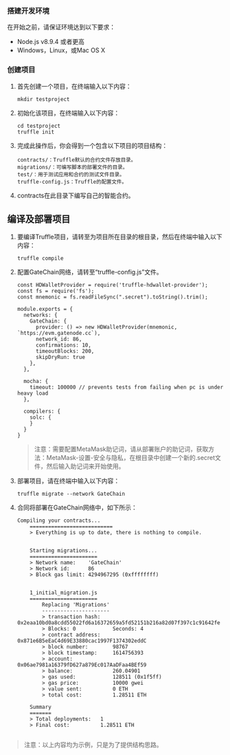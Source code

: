

### 搭建开发环境
在开始之前，请保证环境达到以下要求：
* Node.js v8.9.4 或者更高
* Windows，Linux，或Mac OS X

### 创建项目
1. 首先创建一个项目，在终端输入以下内容：

	```
	mkdir testproject
	```
	
2. 初始化该项目，在终端输入以下内容：

	```
	cd testproject
	truffle init
	```
3. 完成此操作后，你会得到一个包含以下项目的项目结构：
	
	```
	contracts/：Truffle默认的合约文件存放目录。
	migrations/：可编写脚本的部署文件的目录。
	test/：用于测试应用和合约的测试文件目录。
	truffle-config.js：Truffle的配置文件。
	```

4. contracts在此目录下编写自己的智能合约。

## 编译及部署项目

1. 要编译Truffle项目，请转至为项目所在目录的根目录，然后在终端中输入以下内容：

	```
	truffle compile
	```
	
2. 配置GateChain网络，请转至“truffle-config.js”文件。

	```
	const HDWalletProvider = require('truffle-hdwallet-provider');
	const fs = require('fs');
	const mnemonic = fs.readFileSync(".secret").toString().trim();
	
	module.exports = {
	  networks: {
	    GateChain: {
	      provider: () => new HDWalletProvider(mnemonic, `https://evm.gatenode.cc`),
	      network_id: 86,
	      confirmations: 10,
	      timeoutBlocks: 200,
	      skipDryRun: true
	    },
	  },
	
	  mocha: {
	    timeout: 100000 // prevents tests from failing when pc is under heavy load
	  },
	
	  compilers: {
	    solc: {
	    }
	  }
	}
	```
	> 注意：需要配置MetaMask助记词，请从部署账户的助记词，获取方法：MetaMask-设置-安全与隐私，在根目录中创建一个新的.secret文件，然后输入助记词来开始使用。


3. 部署项目，请在终端中输入以下内容：

	```
	truffle migrate --network GateChain
	```
	
4. 合同将部署在GateChain网络中，如下所示：

	```
	Compiling your contracts...
		===========================
		> Everything is up to date, there is nothing to compile.
			
			
		Starting migrations...
		======================
		> Network name:    'GateChain'
		> Network id:      86
		> Block gas limit: 4294967295 (0xffffffff)
			
			
		1_initial_migration.js
		======================
			Replacing 'Migrations'
			----------------------
			> transaction hash:    0x2eaa10bd0a8cdd55022fd6a16372659a5fd52151b216a82d07f397c1c91642fe
			> Blocks: 0            Seconds: 4
			> contract address:    0x871e6B5eEaC4d69E33880cac1997F1374302eddC
			> block number:        98767
			> block timestamp:     1614756393
			> account:             0x06ae7981a16379fD627a879Ec017AaDFaa4BEf59
			> balance:             260.04901
			> gas used:            128511 (0x1f5ff)
			> gas price:           10000 gwei
			> value sent:          0 ETH
			> total cost:          1.28511 ETH
			   
		Summary
		=======
		> Total deployments:   1
		> Final cost:          1.28511 ETH
		
	```
	
> 注意：以上内容均为示例，只是为了提供结构思路。



